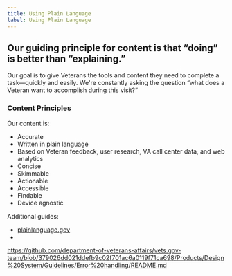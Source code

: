 ```yaml
---
title: Using Plain Language
label: Using Plain Language
---
```

## Our guiding principle for content is that “doing” is better than “explaining.”
Our goal is to give Veterans the tools and content they need to complete a task—quickly and easily. We're constantly asking the question “what does a Veteran want to accomplish during this visit?”

### Content Principles
Our content is:
 - Accurate
 - Written in plain language
 - Based on Veteran feedback, user research, VA call center data, and web analytics
 - Concise
 - Skimmable
 - Actionable
 - Accessible
 - Findable
 - Device agnostic

Additional guides:

- [plainlanguage.gov](http://plainlanguage.gov)
-
https://github.com/department-of-veterans-affairs/vets.gov-team/blob/379026dd021ddefb9c02f701ac6a0119f71ca698/Products/Design%20System/Guidelines/Error%20handling/README.md
